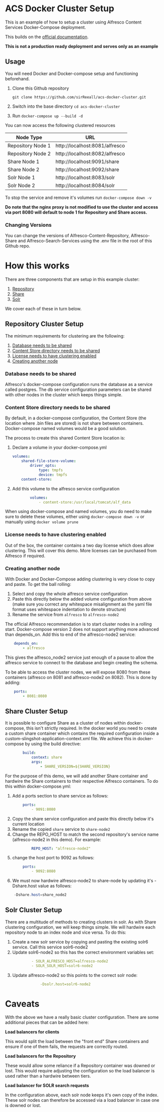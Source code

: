 # ACS Docker Cluster Setup

This is an example of how to setup a cluster using Alfresco Content Services Docker-Compose deployment.

This builds on the [official documentation](https://docs.alfresco.com/6.2/concepts/ha-intro.html).

**This is not a production ready deployment and serves only as an example**

## Usage

You will need Docker and Docker-compose setup and functioning beforehand.

1. Clone this Github repository

   `git clone https://github.com/sirReeall/acs-docker-cluster.git`

2. Switch into the base directory `cd acs-docker-cluster`
3. Run `docker-compose up --build -d`

You can now access the following clustered resources

Node Type | URL
--- | ---
Repository Node 1 | http://localhost:8081/alfresco
Repository Node 2 | http://localhost:8082/alfresco
Share Node 1 | http://localhost:9091/share
Share Node 2 | http://localhost:9092/share
Solr Node 1 | http://localhost:8083/solr
Solr Node 2 | http://localhost:8084/solr

To stop the service and remove it's volumes run `docker-compose down -v`

**Do note that the nginx proxy is not modified to use the cluster and access via port 8080 will default to node 1 for Repository and Share access.**

### Changing Versions

You can change the versions of Alfresco-Content-Repository, Alfresco-Share and Alfresco-Search-Services using the .env file in the root of this Github repo.

# How this works

There are three components that are setup in this example cluster:

1. [Repository](#Repository-Cluster-Setup)
2. [Share](#Share-Cluster-Setup)
3. [Solr](#Solr-Cluster-Setup)

We cover each of these in turn below.

## Repository Cluster Setup

The minimum requirements for clustering are the following:

1. [Database needs to be shared](#Database-needs-to-be-shared)
2. [Content Store directory needs to be shared](#Content-Store-directory-needs-to-be-shared)
3. [License needs to have clustering enabled](#License-needs-to-have-clustering-enabled)
4. [Creating another node](#Creating-another-node)

### Database needs to be shared

Alfresco's docker-compose configuration runs the database as a service called postgres. The db service configuration parameters can be shared with other nodes in the cluster which keeps things simple.

### Content Store directory needs to be shared

By default, in a docker-compose configuration, the Content Store (the location where .bin files are stored) is not share between containers. Docker-compose named volumes would be a good solution.

The process to create this shared Content Store location is:

1. Declare a volume in your docker-compose.yml
    ```yaml
    volumes:
        shared-file-store-volume:
            driver_opts:
                type: tmpfs
                device: tmpfs
        content-store:
    ```

2. Add this volume to the alfresco service configuration
    ```yaml
            volumes: 
                - content-store:/usr/local/tomcat/alf_data
    ```

When using docker-compose and named volumes, you do need to make sure to delete these volumes, either using `docker-compose down -v` or manually using `docker volume prune`

### License needs to have clustering enabled

Out of the box, the container contains a two day license which does allow clustering. This will cover this demo. More licenses can be purchased from Alfresco if required.

### Creating another node

With Docker and Docker-Compose adding clustering is very close to copy and paste. To get the ball rolling:
1. Select and copy the whole alfresco service configuration
2. Paste this directly below the added volume configuration from above (make sure you correct any whitespace misalignment as the yaml file format uses whitespace indentation to denote structure)
3. Rename the service from `alfresco` to `alfresco-node2`

The official Alfresco recommendation is to start cluster nodes in a rolling start. Docker-compose version 2 does not support anything more advanced than depends_on. Add this to end of the alfresco-node2 service:
```yaml
    depends_on: 
        - alfresco
```

This gives the alfresco_node2 service just enough of a pause to allow the alfresco service to connect to the database and begin creating the schema.

To be able to access the cluster nodes, we will expose 8080 from these containers (alfresco on 8081 and alfresco-node2 on 8082). This is done by adding:

```yaml
    ports: 
        - 8081:8080
```

## Share Cluster Setup

It is possible to configure Share as a cluster of nodes within docker-compose, this isn't strictly required. In the docker world you need to create a custom share container which contains the required configuration inside a custom-slingshot-application-context.xml file. We achieve this in docker-compose by using the build directive:

```yaml
        build: 
            context: share
            args: 
                - SHARE_VERSION=${SHARE_VERSION}
```

For the purpose of this demo, we will add another Share container and hardwire the Share containers to their respective Alfresco containers. To do this within docker-compose.yml:
1. Add a ports section to share service as follows:
```yaml
        ports:
            - 9091:8080
```
2. Copy the share service configuration and paste this directly below it's current location
3. Rename the copied `share` service to `share-node2`
4. Change the REPO_HOST to match the second repository's service name (alfresco-node2 in this demo). For example:
```yaml
            REPO_HOST: "alfresco-node2"
```
5. change the host port to 9092 as follows:
```yaml
        ports: 
            - 9092:8080
```
6. We must now hardwire alfresco-node2 to share-node by updating it's -Dshare.host value as follows:
```java
    -Dshare.host=share_node2
```

## Solr Cluster Setup

There are a multitude of methods to creating clusters in solr. As with Share clustering configuration, we will keep things simple. We will hardwire each repository node to an index node and vice versa. To do this:

1. Create a new solr service by copying and pasting the existing solr6 service. Call this service solr6-node2
2. Update solr6-node2 so this has the correct environment variables set:
```yaml
            - SOLR_ALFRESCO_HOST=alfresco-node2
            - SOLR_SOLR_HOST=solr6-node2
```
3. Update alfresco-node2 so this points to the correct solr node:
```yaml
                -Dsolr.host=solr6-node2
```

# Caveats

With the above we have a really basic cluster configuration. There are some additional pieces that can be added here:

**Load balancers for clients**

This would split the load between the "front end" Share containers and ensure if one of them fails, the requests are correctly routed.
	
**Load balancers for the Repository**

These would allow some reliance if a Repository container was downed or lost. This would require adjusting the configuration so the load balancer is used rather than a hardwire between tiers.

**Load balancer for SOLR search requests**

In the configuration above, each solr node keeps it's own copy of the index. These solr nodes can therefore be accessed via a load balancer in case one is downed or lost.
